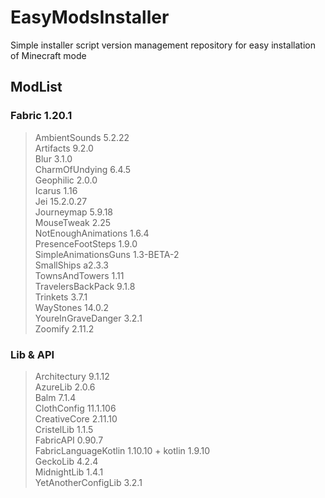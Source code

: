 # EasyModsInstaller

Simple installer script version management repository for easy installation of Minecraft mode

## ModList

### Fabric 1.20.1

> AmbientSounds 5.2.22  
> Artifacts 9.2.0  
> Blur 3.1.0  
> CharmOfUndying 6.4.5  
> Geophilic 2.0.0  
> Icarus 1.16  
> Jei 15.2.0.27  
> Journeymap 5.9.18  
> MouseTweak 2.25  
> NotEnoughAnimations 1.6.4  
> PresenceFootSteps 1.9.0  
> SimpleAnimationsGuns 1.3-BETA-2  
> SmallShips a2.3.3  
> TownsAndTowers 1.11  
> TravelersBackPack 9.1.8  
> Trinkets 3.7.1  
> WayStones 14.0.2  
> YoureInGraveDanger 3.2.1  
> Zoomify 2.11.2

### Lib & API

> Architectury 9.1.12  
> AzureLib 2.0.6  
> Balm 7.1.4  
> ClothConfig 11.1.106  
> CreativeCore 2.11.10  
> CristelLib 1.1.5  
> FabricAPI 0.90.7  
> FabricLanguageKotlin 1.10.10 + kotlin 1.9.10  
> GeckoLib 4.2.4  
> MidnightLib 1.4.1  
> YetAnotherConfigLib 3.2.1
